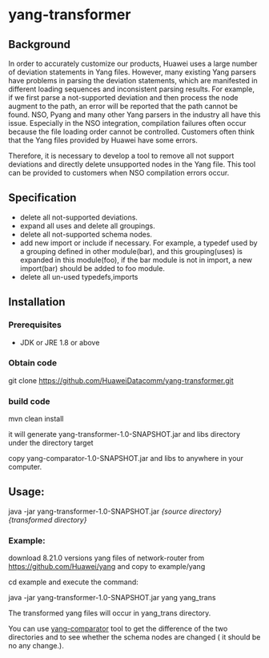 # yang-transformer
## Background
In order to accurately customize our products, Huawei uses a large number of deviation statements in Yang files. 
However, many existing Yang parsers have problems in parsing the deviation statements, which are manifested in different
loading sequences and inconsistent parsing results. For example, if we first parse a not-supported deviation and then 
process the node augment to the path, an error will be reported that the path cannot be found. 
NSO, Pyang and many other Yang parsers in the industry all have this issue. Especially in the NSO integration, 
compilation failures often occur because the file loading order cannot be controlled. Customers often think that 
the Yang files provided by Huawei have some errors.

Therefore, it is necessary to develop a tool to remove all not support deviations and directly delete unsupported nodes 
in the Yang file. This tool can be provided to customers when NSO compilation errors occur.

## Specification
* delete all not-supported deviations.
* expand all uses and delete all groupings.
* delete all not-supported schema nodes.
* add new import or include if necessary.
  For example, a typedef used by a grouping defined in other module(bar), and this grouping(uses) is expanded in this module(foo),
  if the bar module is not in import, a new import(bar) should be added to foo module.
* delete all un-used typedefs,imports

## Installation
### Prerequisites
* JDK or JRE 1.8 or above

### Obtain code
git clone https://github.com/HuaweiDatacomm/yang-transformer.git

### build code
mvn clean install

it will generate yang-transformer-1.0-SNAPSHOT.jar and libs directory under the directory target

copy yang-comparator-1.0-SNAPSHOT.jar and libs to anywhere in your computer.

## Usage:
java -jar yang-transformer-1.0-SNAPSHOT.jar _{source directory} {transformed directory}_

### Example:
download 8.21.0 versions yang files of network-router from https://github.com/Huawei/yang
and copy to example/yang

cd example and execute the command:

java -jar yang-transformer-1.0-SNAPSHOT.jar yang yang_trans

The transformed yang files will occur in yang_trans directory.

You can use [yang-comparator](https://github.com/HuaweiDatacomm/yang-comparator) tool to get the difference of the two directories and to see whether the schema nodes are changed ( it should be no any change.).




